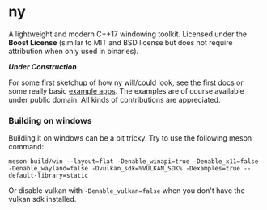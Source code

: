 # ny

A lightweight and modern C++17 windowing toolkit.
Licensed under the __Boost License__ (similar to MIT and BSD license but does not require
attribution when only used in binaries).

**_Under Construction_**

For some first sketchup of how ny will/could look, see the first [docs](doc) or some
really basic [example apps](src/examples).
The examples are of course available under public domain.
All kinds of contributions are appreciated.

### Building on windows

Building it on windows can be a bit tricky.
Try to use the following meson command:

```
meson build/win --layout=flat -Denable_winapi=true -Denable_x11=false -Denable_wayland=false -Dvulkan_sdk=%VULKAN_SDK% -Dexamples=true --default-library=static
```

Or disable vulkan with ```-Denable_vulkan=false``` when you don't have the vulkan sdk
installed.
